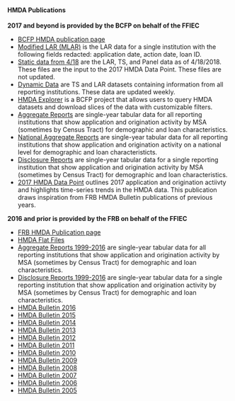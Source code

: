 #### HMDA Publications
**2017 and beyond is provided by the BCFP on behalf of the FFIEC**
- [BCFP HMDA publication page](https://ffiec.cfpb.gov/data-publication/)
- [Modified LAR (MLAR)](https://ffiec.cfpb.gov/data-publication/modified-lar) is the LAR data for a single institution with the following fields redacted: application date, action date, loan ID.
- [Static data from 4/18](https://ffiec.cfpb.gov/data-publication/snapshot-national-loan-level-dataset) are the LAR, TS, and Panel data as of 4/18/2018. These files are the input to the 2017 HMDA Data Point. These files are not updated.
- [Dynamic Data](https://ffiec.cfpb.gov/data-publication/dynamic-national-loan-level-dataset) are TS and LAR datasets containing information from all reporting institutions. These data are updated weekly.
- [HMDA Explorer](https://www.consumerfinance.gov/data-research/hmda/explore) is a BCFP project that allows users to query HMDA datasets and download slices of the data with customizable filters.
- [Aggregate Reports](https://ffiec.cfpb.gov/data-publication/aggregate-reports/2017) are single-year tabular data for all reporting institutions that show application and origination activity by MSA (sometimes by Census Tract) for demographic and loan characteristics.
- [National Aggregate Reports](https://ffiec.cfpb.gov/data-publication/national-aggregate-reports/2017) are single-year tabular data for all reporting institutions that show application and origination activity on a national level for demographic and loan characteristicts.
- [Disclosure Reports](https://ffiec.cfpb.gov/data-publication/disclosure-reports/2017) are single-year tabular data for a single reporting institution that show application and origination activity by MSA (sometimes by Census Tract) for demographic and loan characteristics.
- [2017 HMDA Data Point](https://www.consumerfinance.gov/data-research/research-reports/cfpb-data-point-mortgage-market-activity-and-trends/) outlines 2017 application and origination actiivty and highlights time-series trends in the HMDA data. This publication draws inspiration from FRB HMDA Bulletin publications of previous years.


**2016 and prior is provided by the FRB on behalf of the FFIEC**
- [FRB HMDA Publication page](https://www.ffiec.gov/hmda/hmdaproducts.htm)
- [HMDA Flat Files](https://www.ffiec.gov/hmda/hmdaflat.htm)
- [Aggregate Reports 1999-2016](https://www.ffiec.gov/hmdaadwebreport/aggwelcome.aspx) are single-year tabular data for all reporting institutions that show application and origination activity by MSA (sometimes by Census Tract) for demographic and loan characteristics.
- [Disclosure Reports 1999-2016](https://www.ffiec.gov/hmdaadwebreport/DisWelcome.aspx) are single-year tabular data for a single reporting institution that show application and origination activity by MSA (sometimes by Census Tract) for demographic and loan characteristics.
- [HMDA Bulletin 2016](https://www.federalreserve.gov/publications/2017-november-residential-mortgage-lending-in-2016.htm)
- [HMDA Bulletin 2015](https://www.federalreserve.gov/pubs/bulletin/2016/articles/hmda/2015-hmda-data.htm)
- [HMDA Bulletin 2014](https://www.federalreserve.gov/pubs/bulletin/2015/pdf/2014_HMDA.pdf)
- [HMDA Bulletin 2013](https://www.federalreserve.gov/pubs/bulletin/2014/pdf/2013_HMDA.pdf)
- [HMDA Bulletin 2012](https://www.federalreserve.gov/pubs/bulletin/2013/pdf/2012_HMDA.pdf)
- [HMDA Bulletin 2011](https://www.federalreserve.gov/pubs/bulletin/2012/pdf/2011_HMDA.pdf)
- [HMDA Bulletin 2010](https://www.federalreserve.gov/pubs/bulletin/2011/pdf/2010_HMDA_final.pdf)
- [HMDA Bulletin 2009](https://www.federalreserve.gov/pubs/bulletin/2010/articles/2009HMDA/default.htm)
- [HMDA Bulletin 2008](https://www.federalreserve.gov/pubs/Bulletin/2010/articles/HMDA/default.htm)
- [HMDA Bulletin 2007](https://www.federalreserve.gov/pubs/bulletin/2008/articles/hmda/default.htm)
- [HMDA Bulletin 2006](https://www.federalreserve.gov/pubs/bulletin/2007/articles/hmda/default.htm)
- [HMDA Bulletin 2005](https://www.federalreserve.gov/pubs/bulletin/2006/hmda/default.htm)
